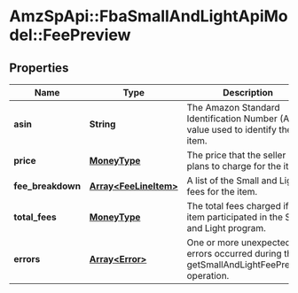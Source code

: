 # AmzSpApi::FbaSmallAndLightApiModel::FeePreview

## Properties
Name | Type | Description | Notes
------------ | ------------- | ------------- | -------------
**asin** | **String** | The Amazon Standard Identification Number (ASIN) value used to identify the item. | [optional] 
**price** | [**MoneyType**](MoneyType.md) | The price that the seller plans to charge for the item. | [optional] 
**fee_breakdown** | [**Array&lt;FeeLineItem&gt;**](FeeLineItem.md) | A list of the Small and Light fees for the item. | [optional] 
**total_fees** | [**MoneyType**](MoneyType.md) | The total fees charged if the item participated in the Small and Light program. | [optional] 
**errors** | [**Array&lt;Error&gt;**](Error.md) | One or more unexpected errors occurred during the getSmallAndLightFeePreview operation. | [optional] 


